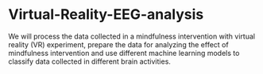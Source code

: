 # Virtual-Reality-EEG-analysis
We will process the data collected in a mindfulness intervention with virtual reality (VR) experiment, prepare the data for analyzing the effect of mindfulness intervention and use different machine learning models to classify data collected in different brain activities. 
